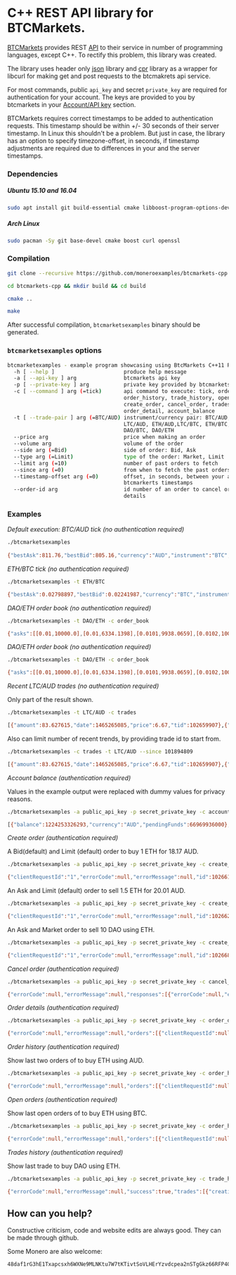 # C++ REST API library for BTCMarkets.

[BTCMarkets](https://btcmarkets.net) provides REST [API](https://github.com/BTCMarkets/API)
to their service in number of programming languages, except C++. To
rectify this problem, this library was created.

The library uses header only [json](https://github.com/nlohmann/json) library
and [cpr](https://github.com/whoshuu/cpr) library as a wrapper for libcurl
for making get and post requests to the btcmakrets api service.

For most commands, public `api_key` and secret `private_key` are required 
for authentication for your account. The keys are provided to you by btcmarkets
in your [Account/API key](https://btcmarkets.net/account/apikey) section.

BTCMarkets requires correct timestamps to be added to authentication
requests. This timestamp should be within +/- 30 seconds of their server timestamp.
In Linux this shouldn't be a problem. But just in case, the library has
an option to specify timezone-offset, in seconds, if timestamp adjustments
are required due to differences in your and the server timestamps.

### Dependencies 

##### Ubuntu 15.10 and 16.04

```bash
sudo apt install git build-essential cmake libboost-program-options-dev libcurl4-openssl-dev libssl-dev
```


##### Arch Linux

```bash
sudo pacman -Sy git base-devel cmake boost curl openssl
```

### Compilation

```bash
git clone --recursive https://github.com/moneroexamples/btcmarkets-cpp.git

cd btcmarkets-cpp && mkdir build && cd build

cmake ..

make
```

After successful compilation, `btcmarketsexamples` binary should be generated.

### `btcmarketsexamples` options

```bash
btcmarketexamples - example program showcasing using BtcMarkets C++11 RESTfull API:
  -h [ --help ]                      produce help message
  -a [ --api-key ] arg               btcmarkets api key
  -p [ --private-key ] arg           private key provided by btcmarkets to you
  -c [ --command ] arg (=tick)       api command to execute: tick, order_book, 
                                     order_history, trade_history, open_orders,
                                     create_order, cancel_order, trades, 
                                     order_detail, account_balance
  -t [ --trade-pair ] arg (=BTC/AUD) instrument/currency pair: BTC/AUD, 
                                     LTC/AUD, ETH/AUD,LTC/BTC, ETH/BTC, 
                                     DAO/BTC, DAO/ETH
  --price arg                        price when making an order
  --volume arg                       volume of the order
  --side arg (=Bid)                  side of order: Bid, Ask
  --type arg (=Limit)                type of the order: Market, Limit
  --limit arg (=10)                  number of past orders to fetch
  --since arg (=0)                   from when to fetch the past orders
  --timestamp-offset arg (=0)        offset, in seconds, between your and 
                                     btcmarkerts timestamps
  --order-id arg                     id number of an order to cancel or check 
                                     details
```

### Examples

*Default execution: BTC/AUD tick (no authentication required)*
```bash
./btcmarketsexamples
 
{"bestAsk":811.76,"bestBid":805.16,"currency":"AUD","instrument":"BTC","lastPrice":806.01,"timestamp":1465262979,"volume24h":265.19094}
```

*ETH/BTC tick (no authentication required)*

```bash
./btcmarketsexamples -t ETH/BTC

{"bestAsk":0.02798897,"bestBid":0.02241987,"currency":"BTC","instrument":"ETH","lastPrice":0.02798999,"timestamp":1465263021,"volume24h":182.62025}
```

*DAO/ETH order book (no authentication required)*

```bash
./btcmarketsexamples -t DAO/ETH -c order_book

{"asks":[[0.01,10000.0],[0.01,6334.1398],[0.0101,9938.0659],[0.0102,10000.0],[0.0105,8213.8165],[0.0115,1194.7316],[0.01175,500.0],[0.01199999,1500.0],[0.012,7648.2917],[0.012,1000.0],[0.012,490.2207],[0.0125,100.0],[0.013,9.15],[0.0145,100.0],[0.016345,987.0],[0.0177,600.0],[0.02,244.241],[0.02,1.12839],[0.02,325.8413],[0.051111,500.0],[0.060111,500.0],[0.07,500.0],[0.08299,500.0],[0.1,0.001],[0.101,100.0],[1.0129,99.0]],"bids":[[0.00943102,200.0],[0.00943101,100.0],[0.00943,110.0],[0.00930202,1000.0],[0.00930201,100.0],[0.00913128,1000.0],[0.00906,388.0],[0.009,5000.0],[0.008,4350.0],[0.006,10000.0],[0.005,2000.0],[0.001,0.001]],"currency":"ETH","instrument":"DAO","timestamp":1465263134}
```


*DAO/ETH order book (no authentication required)*

```bash
./btcmarketsexamples -t DAO/ETH -c order_book

{"asks":[[0.01,10000.0],[0.01,6334.1398],[0.0101,9938.0659],[0.0102,10000.0],[0.0105,8213.8165],[0.0115,1194.7316],[0.01175,500.0],[0.01199999,1500.0],[0.012,7648.2917],[0.012,1000.0],[0.012,490.2207],[0.0125,100.0],[0.013,9.15],[0.0145,100.0],[0.016345,987.0],[0.0177,600.0],[0.02,244.241],[0.02,1.12839],[0.02,325.8413],[0.051111,500.0],[0.060111,500.0],[0.07,500.0],[0.08299,500.0],[0.1,0.001],[0.101,100.0],[1.0129,99.0]],"bids":[[0.00943102,200.0],[0.00943101,100.0],[0.00943,110.0],[0.00930202,1000.0],[0.00930201,100.0],[0.00913128,1000.0],[0.00906,388.0],[0.009,5000.0],[0.008,4350.0],[0.006,10000.0],[0.005,2000.0],[0.001,0.001]],"currency":"ETH","instrument":"DAO","timestamp":1465263134}
```


*Recent LTC/AUD trades (no authentication required)*

Only part of the result shown.

```bash
./btcmarketsexamples -t LTC/AUD -c trades

[{"amount":83.627615,"date":1465265085,"price":6.67,"tid":102659907},{"amount":20.0,"date":1465265085,"price":6.68,"tid":102659896},{"amount":0.01485992,"date":1465212487,"price":6.66,"tid":102533229},{"amount":0.01485992,"date":1465212382,"price":6.84,"tid":102533038},{"amount":0.20175051,"date":1465177962,"price":6.66,"tid":102385472},{"amount":5.0,"date":1465039217,"price":7.0,"tid":101896247},{"amount":4.327,"date":1465039027,"price":6.99,"tid":101895354},{"amount":4.327,"date":1465038961,"price":6.6,"tid":101894843},{"amount":2.0,"date":1465038961,"price":6.6,"tid":101894831},{"amount":1.0,"date":1465038961,"price":6.61,"tid":101894820},{"amount":2.673,"date":1465038961,"price":6.71,"tid":101894809},{"amount":14.1,"date":1465029497,"price":7.0,"tid":101871393},{"amount":3.2655605,"date":1465027433,"price":7.0,"tid":101869010},
```

Also can limit number of recent trends, by providing trade id to start from.

```bash
./btcmarketsexamples -c trades -t LTC/AUD --since 101894809

[{"amount":83.627615,"date":1465265085,"price":6.67,"tid":102659907},{"amount":20.0,"date":1465265085,"price":6.68,"tid":102659896},{"amount":0.01485992,"date":1465212487,"price":6.66,"tid":102533229},{"amount":0.01485992,"date":1465212382,"price":6.84,"tid":102533038},{"amount":0.20175051,"date":1465177962,"price":6.66,"tid":102385472},{"amount":5.0,"date":1465039217,"price":7.0,"tid":101896247},{"amount":4.327,"date":1465039027,"price":6.99,"tid":101895354},{"amount":4.327,"date":1465038961,"price":6.6,"tid":101894843},{"amount":2.0,"date":1465038961,"price":6.6,"tid":101894831},{"amount":1.0,"date":1465038961,"price":6.61,"tid":101894820}]
```

*Account balance (authentication required)*

Values in the example output were replaced with dummy values for privacy reasons.

```bash
./btcmarketsexamples -a public_api_key -p secret_private_key -c account_balance

[{"balance":1224253326293,"currency":"AUD","pendingFunds":66969936000},{"balance":0,"currency":"USD","pendingFunds":0},{"balance":7652697853,"currency":"BTC","pendingFunds":1378776555},{"balance":146034433752,"currency":"LTC","pendingFunds":3354855481197},{"balance":943372,"currency":"ETH","pendingFunds":4543243520},{"balance":0,"currency":"FCT","pendingFunds":0},{"balance":0,"currency":"MAID","pendingFunds":0},{"balance":1736535933,"currency":"DAO","pendingFunds":2066000000}]
```

*Create order (authentication required)*

A Bid(default) and Limit (default) order to buy 1 ETH for 18.17 AUD.

```bash
./btcmarketsexamples -a public_api_key -p secret_private_key -c create_order -t ETH/AUD --price 19.17 --volume 1

{"clientRequestId":"1","errorCode":null,"errorMessage":null,"id":102661890,"success":true}
```

An Ask and Limit (default) order to sell 1.5 ETH for 20.01 AUD.

```bash
./btcmarketsexamples -a public_api_key -p secret_private_key -c create_order -t ETH/AUD --price 20.01 --volume 1.5 --side Ask

{"clientRequestId":"1","errorCode":null,"errorMessage":null,"id":102662870,"success":true}
```

An Ask and Market order to sell 10 DAO using ETH.

```bash
./btcmarketsexamples -a public_api_key -p secret_private_key -c create_order -t DAO/ETH --volume 10.0 --side Ask --type Market

{"clientRequestId":"1","errorCode":null,"errorMessage":null,"id":102668298,"success":true}
```

*Cancel order (authentication required)*

```bash
./btcmarketsexamples -a public_api_key -p secret_private_key -c cancel_order --order-id 102662870

{"errorCode":null,"errorMessage":null,"responses":[{"errorCode":null,"errorMessage":null,"id":102662870,"success":true}],"success":true}
```

*Order details (authentication required)*

```bash
./btcmarketsexamples -a public_api_key -p secret_private_key -c order_detail --order-id 102510625

{"errorCode":null,"errorMessage":null,"orders":[{"clientRequestId":null,"creationTime":1465206394338,"currency":"BTC","errorMessage":null,"id":102510625,"instrument":"ETH","openVolume":100000000,"orderSide":"Bid","ordertype":"Limit","price":2241987,"status":"Placed","trades":[],"volume":100000000}],"success":true}
```



*Order history (authentication required)*

Show last two orders of to buy ETH using AUD.

```bash
./btcmarketsexamples -a public_api_key -p secret_private_key -c order_history -t ETH/AUD --limit 2 

{"errorCode":null,"errorMessage":null,"orders":[{"clientRequestId":null,"creationTime":1465287752319,"currency":"AUD","errorMessage":null,"id":102800357,"instrument":"ETH","openVolume":60000000,"orderSide":"Bid","ordertype":"Limit","price":1925000000,"status":"Cancelled","trades":[],"volume":60000000},{"clientRequestId":null,"creationTime":1465287783251,"currency":"AUD","errorMessage":null,"id":102800414,"instrument":"ETH","openVolume":200000000,"orderSide":"Bid","ordertype":"Limit","price":1926000000,"status":"Cancelled","trades":[],"volume":200000000}],"success":true}

```


*Open orders (authentication required)*

Show last open orders of to buy ETH using BTC.

```bash
./btcmarketsexamples -a public_api_key -p secret_private_key -c order_history -t ETH/BTC --limit 1 

{"errorCode":null,"errorMessage":null,"orders":[{"clientRequestId":null,"creationTime":1465289102761,"currency":"BTC","errorMessage":null,"id":102803735,"instrument":"ETH","openVolume":100000000,"orderSide":"Bid","ordertype":"Limit","price":2245882,"status":"Placed","trades":[],"volume":100000000}],"success":true}
```


*Trades history (authentication required)*

Show last trade to buy DAO using ETH.

```bash
./btcmarketsexamples -a public_api_key -p secret_private_key -c trade_history -t DAO/ETH --limit 1 

{"errorCode":null,"errorMessage":null,"success":true,"trades":[{"creationTime":1465266880437,"description":null,"fee":2200000,"id":102669490,"price":1000000,"side":"Bid","volume":1000000000}]}[
```



## How can you help?

Constructive criticism, code and website edits are always good. They can be made through github.

Some Monero are also welcome:
```
48daf1rG3hE1Txapcsxh6WXNe9MLNKtu7W7tKTivtSoVLHErYzvdcpea2nSTgGkz66RFP4GKVAsTV14v6G3oddBTHfxP6tU
```
